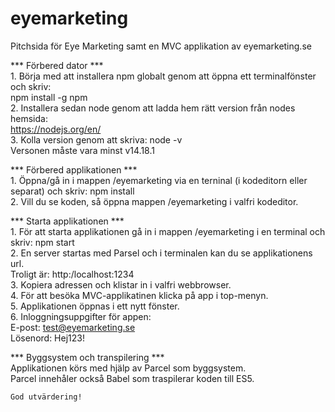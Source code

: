 # eyemarketing  
Pitchsida för Eye Marketing samt en MVC applikation av eyemarketing.se  

*** Förbered dator ***  
    1. Börja med att installera npm globalt genom att öppna ett terminalfönster och skriv:  
    npm install -g npm  
    2. Installera sedan node genom att ladda hem rätt version från nodes hemsida:  
    https://nodejs.org/en/  
    3. Kolla version genom att skriva: node -v  
    Versonen måste vara minst v14.18.1  

*** Förbered applikationen ***  
    1. Öppna/gå in i mappen /eyemarketing via en terninal (i kodeditorn eller separat) och skriv: npm install  
    2. Vill du se koden, så öppna mappen /eyemarketing i valfri kodeditor.  

*** Starta applikationen ***  
    1. För att starta applikationen gå in i mappen /eyemarketing i en terminal och skriv: npm start  
    2. En server startas med Parsel och i terminalen kan du se applikationens url.  
    Troligt är: http:/localhost:1234  
    3. Kopiera adressen och klistar in i valfri webbrowser.  
    4. För att besöka MVC-applikatinen klicka på app i top-menyn.  
    5. Applikationen öppnas i ett nytt fönster.  
    6. Inloggningsuppgifter för appen:  
    E-post: test@eyemarketing.se  
    Lösenord: Hej123!   

*** Byggsystem och transpilering ***  
    Applikationen körs med hjälp av Parcel som byggsystem.  
    Parcel innehåler också Babel som traspilerar koden till ES5.  
  
    God utvärdering!  

